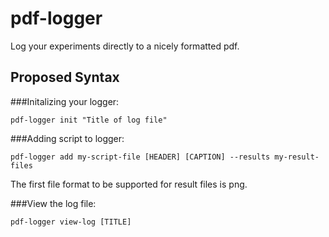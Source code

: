 pdf-logger
==========

Log your experiments directly to a nicely formatted pdf.

Proposed Syntax
---------------
###Initalizing your logger:

    pdf-logger init "Title of log file"

###Adding script to logger:

    pdf-logger add my-script-file [HEADER] [CAPTION] --results my-result-files

The first file format to be supported for result files is png.

###View the log file:

    pdf-logger view-log [TITLE]


